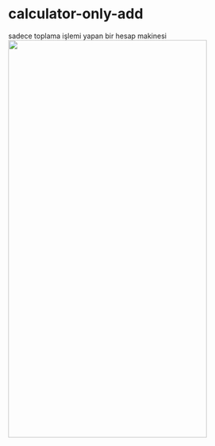 # calculator-only-add
sadece toplama işlemi yapan bir hesap makinesi<br/>
<img src = "https://user-images.githubusercontent.com/58309495/209694671-5f6dd51c-37cd-421c-951d-13fb3dfd115d.jpeg" width="400" height="800">
